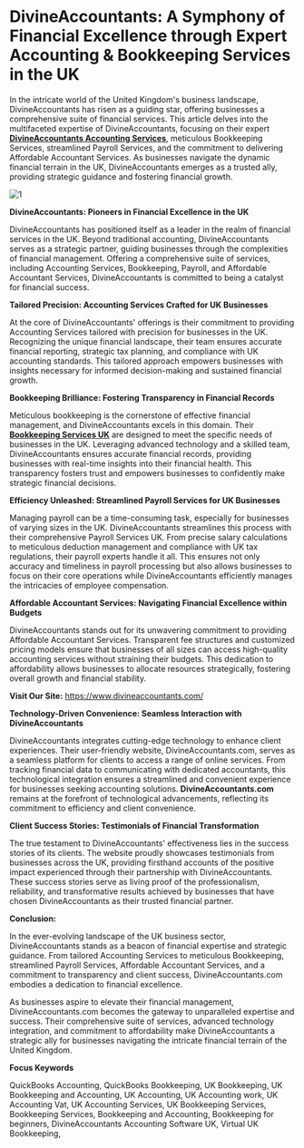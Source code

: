 <h1>DivineAccountants: A Symphony of Financial Excellence through Expert Accounting & Bookkeeping Services in the UK</h1>

In the intricate world of the United Kingdom's business landscape, DivineAccountants has risen as a guiding star, offering businesses a comprehensive suite of financial services. This article delves into the multifaceted expertise of DivineAccountants, focusing on their expert [**DivineAccountants Accounting Services**](https://www.divineaccountants.com/), meticulous Bookkeeping Services, streamlined Payroll Services, and the commitment to delivering Affordable Accountant Services. As businesses navigate the dynamic financial terrain in the UK, DivineAccountants emerges as a trusted ally, providing strategic guidance and fostering financial growth.


![1](https://github.com/rayyan66677/UK-Accounting-Services/assets/161864176/30526a59-dd3f-46b6-abba-5d6c24cddf40)


**DivineAccountants: Pioneers in Financial Excellence in the UK**

DivineAccountants has positioned itself as a leader in the realm of financial services in the UK. Beyond traditional accounting, DivineAccountants serves as a strategic partner, guiding businesses through the complexities of financial management. Offering a comprehensive suite of services, including Accounting Services, Bookkeeping, Payroll, and Affordable Accountant Services, DivineAccountants is committed to being a catalyst for financial success.


**Tailored Precision: Accounting Services Crafted for UK Businesses**

At the core of DivineAccountants' offerings is their commitment to providing Accounting Services tailored with precision for businesses in the UK. Recognizing the unique financial landscape, their team ensures accurate financial reporting, strategic tax planning, and compliance with UK accounting standards. This tailored approach empowers businesses with insights necessary for informed decision-making and sustained financial growth.


**Bookkeeping Brilliance: Fostering Transparency in Financial Records**

Meticulous bookkeeping is the cornerstone of effective financial management, and DivineAccountants excels in this domain. Their [**Bookkeeping Services UK**](https://www.divineaccountants.com/services) are designed to meet the specific needs of businesses in the UK. Leveraging advanced technology and a skilled team, DivineAccountants ensures accurate financial records, providing businesses with real-time insights into their financial health. This transparency fosters trust and empowers businesses to confidently make strategic financial decisions.


**Efficiency Unleashed: Streamlined Payroll Services for UK Businesses**

Managing payroll can be a time-consuming task, especially for businesses of varying sizes in the UK. DivineAccountants streamlines this process with their comprehensive Payroll Services UK. From precise salary calculations to meticulous deduction management and compliance with UK tax regulations, their payroll experts handle it all. This ensures not only accuracy and timeliness in payroll processing but also allows businesses to focus on their core operations while DivineAccountants efficiently manages the intricacies of employee compensation.


**Affordable Accountant Services: Navigating Financial Excellence within Budgets**

DivineAccountants stands out for its unwavering commitment to providing Affordable Accountant Services. Transparent fee structures and customized pricing models ensure that businesses of all sizes can access high-quality accounting services without straining their budgets. This dedication to affordability allows businesses to allocate resources strategically, fostering overall growth and financial stability.


**Visit Our Site:** https://www.divineaccountants.com/


**Technology-Driven Convenience: Seamless Interaction with DivineAccountants**

DivineAccountants integrates cutting-edge technology to enhance client experiences. Their user-friendly website, DivineAccountants.com, serves as a seamless platform for clients to access a range of online services. From tracking financial data to communicating with dedicated accountants, this technological integration ensures a streamlined and convenient experience for businesses seeking accounting solutions. **DivineAccountants.com** remains at the forefront of technological advancements, reflecting its commitment to efficiency and client convenience.



**Client Success Stories: Testimonials of Financial Transformation**

The true testament to DivineAccountants' effectiveness lies in the success stories of its clients. The website proudly showcases testimonials from businesses across the UK, providing firsthand accounts of the positive impact experienced through their partnership with DivineAccountants. These success stories serve as living proof of the professionalism, reliability, and transformative results achieved by businesses that have chosen DivineAccountants as their trusted financial partner.


**Conclusion:**

In the ever-evolving landscape of the UK business sector, DivineAccountants stands as a beacon of financial expertise and strategic guidance. From tailored Accounting Services to meticulous Bookkeeping, streamlined Payroll Services, Affordable Accountant Services, and a commitment to transparency and client success, DivineAccountants.com embodies a dedication to financial excellence.


As businesses aspire to elevate their financial management, DivineAccountants.com becomes the gateway to unparalleled expertise and success. Their comprehensive suite of services, advanced technology integration, and commitment to affordability make DivineAccountants a strategic ally for businesses navigating the intricate financial terrain of the United Kingdom.

**Focus Keywords**

QuickBooks Accounting, QuickBooks Bookkeeping, UK Bookkeeping, UK Bookkeeping and Accounting, UK Accounting, UK Accounting work, UK Accounting Vat, UK Accounting Services, UK Bookkeeping Services, Bookkeeping Services, Bookkeeping and Accounting, Bookkeeping for beginners, DivineAccountants Accounting Software UK, Virtual UK Bookkeeping,
